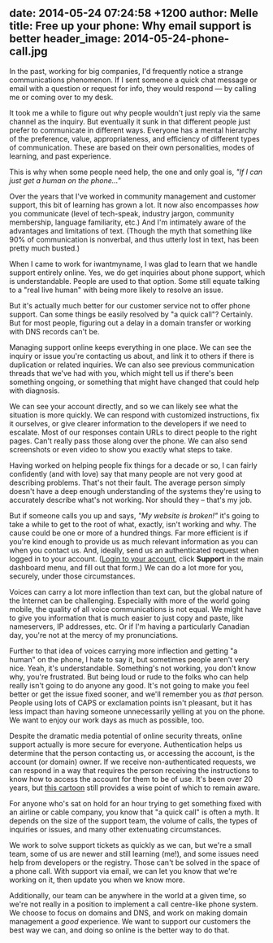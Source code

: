 date: 2014-05-24 07:24:58 +1200
author: Melle
title: Free up your phone: Why email support is better
header_image: 2014-05-24-phone-call.jpg
----

<!-- excerpt -->

In the past, working for big companies, I'd frequently notice a strange communications phenomenon. If I sent someone a quick chat message or email with a question or request for info, they would respond — by calling me or coming over to my desk. 

It took me a while to figure out why people wouldn't just reply via the same channel as the inquiry. But eventually it sunk in that different people just prefer to communicate in different ways. Everyone has a mental hierarchy of the preference, value, appropriateness, and efficiency of different types of communication. These are based on their own personalities, modes of learning, and past experience. 

This is why when some people need help, the one and only goal is, _"If I can just get a human on the phone..."_

<!-- /excerpt -->

Over the years that I've worked in community management and customer support, this bit of learning has grown a lot. It now also encompasses _how_ you communicate (level of tech-speak, industry jargon, community membership, language familiarity, etc.) And I'm intimately aware of the advantages and limitations of text. (Though the myth that something like 90% of communication is nonverbal, and thus utterly lost in text, has been pretty much busted.)

When I came to work for iwantmyname, I was glad to learn that we handle support entirely online. Yes, we do get inquiries about phone support, which is understandable. People are used to that option. Some still equate talking to a "real live human" with being more likely to resolve an issue.

But it's actually much better for our customer service not to offer phone support. Can some things be easily resolved by "a quick call"? Certainly. But for most people, figuring out a delay in a domain transfer or working with DNS records can't be.

Managing support online keeps everything in one place. We can see the inquiry or issue you're contacting us about, and link it to others if there is duplication or related inquiries. We can also see previous communication threads that we've had with you, which might tell us if there's been something ongoing, or something that might have changed that could help with diagnosis.

We can see your account directly, and so we can likely see what the situation is more quickly. We can respond with customized instructions, fix it ourselves, or give clearer information to the developers if we need to escalate. Most of our responses contain URLs to direct people to the right pages. Can't really pass those along over the phone. We can also send screenshots or even video to show you exactly what steps to take.

Having worked on helping people fix things for a decade or so, I can fairly confidently (and with love) say that many people are not very good at describing problems. That's not their fault. The average person simply doesn't have a deep enough understanding of the systems they're using to accurately describe what's not working. Nor should they – that's my job. 

But if someone calls you up and says, _"My website is broken!"_ it's going to take a while to get to the root of what, exactly, isn't working and why. The cause could be one or more of a hundred things. Far more efficient is if you're kind enough to provide us as much relevant information as you can when you contact us. And, ideally, send us an authenticated request when logged in to your account. ([Login to your account](https://iwantmyname.com/signin), click **Support** in the main dashboard menu, and fill out that form.) We can do a lot more for you, securely, under those circumstances.

Voices can carry a lot more inflection than text can, but the global nature of the Internet can be challenging. Especially with more of the world going mobile, the quality of all voice communications is not equal. We might have to give you information that is much easier to just copy and paste, like nameservers, IP addresses, etc. Or if I'm having a particularly Canadian day, you're not at the mercy of my pronunciations. 

Further to that idea of voices carrying more inflection and getting "a human" on the phone, I hate to say it, but sometimes people aren't very nice. Yeah, it's understandable. Something's not working, you don't know why, you're frustrated. But being loud or rude to the folks who can help really isn't going to do anyone any good. It's not going to make you feel better or get the issue fixed sooner, and we'll remember you as _that_ person. People using lots of CAPS or exclamation points isn't pleasant, but it has less impact than having someone unnecessarily yelling at you on the phone. We want to enjoy our work days as much as possible, too.

Despite the dramatic media potential of online security threats, online support actually is  more secure for everyone. Authentication helps us determine that the person contacting us, or accessing the account, is the account (or domain) owner. If we receive non-authenticated requests, we can respond in a way that requires the person receiving the instructions to know how to access the account for them to be of use. It's been over 20 years, but [this cartoon](http://en.wikipedia.org/wiki/On_the_Internet,_nobody_knows_you're_a_dog) still provides a wise point of which to remain aware.

For anyone who's sat on hold for an hour trying to get something fixed with an airline or cable company, you know that "a quick call" is often a myth. It depends on the size of the support team, the volume of calls, the types of inquiries or issues, and many other extenuating circumstances. 

We work to solve support tickets as quickly as we can, but we're a small team, some of us are newer and still learning (me!), and some issues need help from developers or the registry. Those can't be solved in the space of a phone call. With support via email, we can let you know that we're working on it, then update you when we know more. 

Additionally, our team can be anywhere in the world at a given time, so we're not really in a position to implement a call centre-like phone system. We choose to focus on domains and DNS, and work on making domain management a _good_ experience. We want to support our customers the best way we can, and doing so online is the better way to do that.
